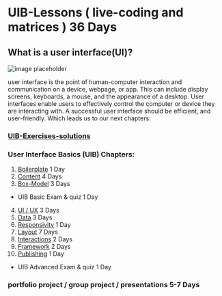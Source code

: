 # UIB-Lessons ( live-coding and matrices ) 36 Days

## What is a user interface(UI)?

![image placeholder](https://p7x7q5i4.rocketcdn.me/wp-content/uploads/2022/01/user-interface-wissen-kompakt-t2informatik.png)

user interface is the point of human-computer interaction and communication on a device, webpage, or app. This can include display screens, keyboards, a mouse, and the appearance of a desktop. User interfaces enable users to effectively control the computer or device they are interacting with. A successful user interface should be efficient, and user-friendly. Which leads us to our next chapters:

### [UIB-Exercises-solutions](https://github.com/FBWE22-E08/UIB-Exercises-solutions)

### User Interface Basics (UIB) Chapters:

1.  [Boilerplate](https://github.com/FBWE22-E08/UIB-Lessons/tree/main/1-Boilerplate) 1 Day
2.  [Content](https://github.com/FBWE22-E08/UIB-Lessons/tree/main/2-Content) 4 Days
3.  [Box-Model]() 3 Days

- UIB Basic Exam & quiz 1 Day

4.  [UI / UX]() 3 Days
5.  [Data]() 3 Days
6.  [Responsivity]() 1 Day
7.  [Layout]() 7 Days
8.  [Interactions]() 2 Days
9.  [Framework]() 2 Days
10. [Publishing]() 1 Day

- UIB Advanced Exam & quiz 1 Day

### portfolio project / group project / presentations 5-7 Days
